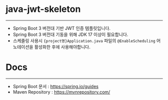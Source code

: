 # java-jwt-skeleton
***
* Spring Boot 3 버전대 기반 JWT 인증 템플릿입니다.
* Spring Boot 3 버전대 기동을 위해 JDK 17 이상이 필요합니다.
* 스케줄링 사용시 `{project명}Application.java` 파일의 `@EnableScheduling` 어노테이션을 활성화한 후에 사용해야합니다.

# Docs
***
* Spring Boot 문서 : https://spring.io/guides
* Maven Repository : https://mvnrepository.com/